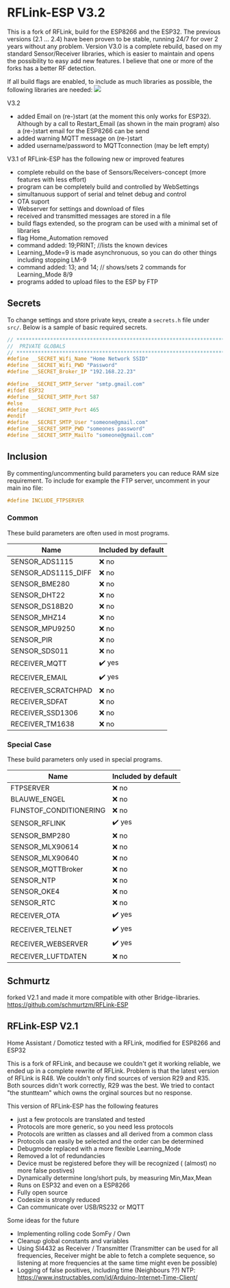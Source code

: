 # RFLink-ESP V3.2

This is a fork of RFLink, build for the ESP8266 and the ESP32.
The previous versions (2.1 ... 2.4) have been proven to be stable, running 24/7 for over 2 years without any problem.
Version V3.0 is a complete rebuild, based on my standard Sensor/Receiver libraries, which is easier to maintain and opens the possibility to easy add new features.
I believe that one or more of the forks has a better RF detection.

If all build flags are enabled, to include as much libraries as possible, the following libraries are needed:
<img src="docs/RFLink_libs.png">

V3.2

- added Email on (re-)start (at the moment this only works for ESP32). Although by a call to Restart_Email (as shown in the main program) also a (re-)start email for the ESP8266 can be send
- added warning MQTT message on (re-)start
- added username/password to MQTTconnection (may be left empty)

V3.1 of RFLink-ESP has the following new or improved features

- complete rebuild on the base of Sensors/Receivers-concept (more features with less effort)
- program can be completely build and controlled by WebSettings
- simultanuous support of serial and telnet debug and control
- OTA suport
- Webserver for settings and download of files
- received and transmitted messages are stored in a file
- build flags extended, so the program can be used with a minimal set of libraries
- flag Home_Automation removed
- command added: 19;PRINT; //lists the known devices
- Learning_Mode=9 is made asynchronuous, so you can do other things including stopping LM-9
- command added: 13; and 14; // shows/sets 2 commands for Learning_Mode 8/9
- programs added to upload files to the ESP by FTP

## Secrets

To change settings and store private keys, create a `secrets.h` file under `src/`. Below is a sample of basic required secrets.

```cpp
// ***********************************************************************
//  PRIVATE GLOBALS
// ***********************************************************************
#define __SECRET_Wifi_Name "Home Network SSID"
#define __SECRET_Wifi_PWD "Password"
#define __SECRET_Broker_IP "192.168.22.23"

#define __SECRET_SMTP_Server "smtp.gmail.com"
#ifdef ESP32
#define __SECRET_SMTP_Port 587
#else
#define __SECRET_SMTP_Port 465
#endif
#define __SECRET_SMTP_User "someone@gmail.com"
#define __SECRET_SMTP_PWD "someones password"
#define __SECRET_SMTP_MailTo "someone@gmail.com"
```

## Inclusion

By commenting/uncommenting build parameters you can reduce RAM size requirement.
To include for example the FTP server, uncomment in your main ino file:

```cpp
#define INCLUDE_FTPSERVER
```

### Common

These build parameters are often used in most programs.

| Name                | Included by default    |
| ------------------- | ---------------------- |
| SENSOR_ADS1115      | :x: no                 |
| SENSOR_ADS1115_DIFF | :x: no                 |
| SENSOR_BME280       | :x: no                 |
| SENSOR_DHT22        | :x: no                 |
| SENSOR_DS18B20      | :x: no                 |
| SENSOR_MHZ14        | :x: no                 |
| SENSOR_MPU9250      | :x: no                 |
| SENSOR_PIR          | :x: no                 |
| SENSOR_SDS011       | :x: no                 |
| RECEIVER_MQTT       | :heavy_check_mark: yes |
| RECEIVER_EMAIL      | :heavy_check_mark: yes |
| RECEIVER_SCRATCHPAD | :x: no                 |
| RECEIVER_SDFAT      | :x: no                 |
| RECEIVER_SSD1306    | :x: no                 |
| RECEIVER_TM1638     | :x: no                 |

### Special Case

These build parameters only used in special programs.

| Name                    | Included by default    |
| ----------------------- | ---------------------- |
| FTPSERVER               | :x: no                 |
| BLAUWE_ENGEL            | :x: no                 |
| FIJNSTOF_CONDITIONERING | :x: no                 |
| SENSOR_RFLINK           | :heavy_check_mark: yes |
| SENSOR_BMP280           | :x: no                 |
| SENSOR_MLX90614         | :x: no                 |
| SENSOR_MLX90640         | :x: no                 |
| SENSOR_MQTTBroker       | :x: no                 |
| SENSOR_NTP              | :x: no                 |
| SENSOR_OKE4             | :x: no                 |
| SENSOR_RTC              | :x: no                 |
| RECEIVER_OTA            | :heavy_check_mark: yes |
| RECEIVER_TELNET         | :heavy_check_mark: yes |
| RECEIVER_WEBSERVER      | :heavy_check_mark: yes |
| RECEIVER_LUFTDATEN      | :x: no                 |

## Schmurtz

forked V2.1 and made it more compatible with other Bridge-libraries. https://github.com/schmurtzm/RFLink-ESP

## RFLink-ESP V2.1

Home Assistant / Domoticz tested with a RFLink, modified for ESP8266 and ESP32

This is a fork of RFLink, and because we couldn't get it working reliable, we ended up in a complete rewrite of RFLink.
Problem is that the latest version of RFLink is R48. We couldn't only find sources of version R29 and R35. Both sources didn't work correctly, R29 was the best. We tried to contact "the stuntteam" which owns the orginal sources but no response.

This version of RFLink-ESP has the following features

- just a few protocols are translated and tested
- Protocols are more generic, so you need less protocols
- Protocols are written as classes and all derived from a common class
- Protocols can easily be selected and the order can be determined
- Debugmode replaced with a more flexible Learning_Mode
- Removed a lot of redundancies
- Device must be registered before they will be recognized ( (almost) no more false postives)
- Dynamically determine long/short puls, by measuring Min,Max,Mean
- Runs on ESP32 and even on a ESP8266
- Fully open source
- Codesize is strongly reduced
- Can communicate over USB/RS232 or MQTT

Some ideas for the future

- Implementing rolling code SomFy / Own
- Cleanup global constants and variables
- Using SI4432 as Receiver / Transmitter (Transmitter can be used for all frequencies, Receiver might be able to fetch a complete sequence, so listening at more frequencies at the same time might even be possible)
- Logging of false positives, including time (Neighbours ??) NTP: https://www.instructables.com/id/Arduino-Internet-Time-Client/
